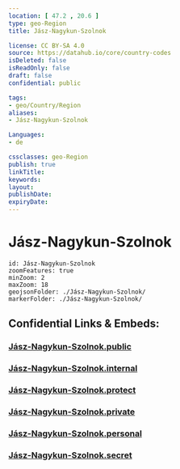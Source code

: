 ```yaml
---
location: [ 47.2 , 20.6 ] 
type: geo-Region
title: Jász-Nagykun-Szolnok

license: CC BY-SA 4.0
source: https://datahub.io/core/country-codes
isDeleted: false
isReadOnly: false
draft: false
confidential: public

tags:
- geo/Country/Region
aliases:
- Jász-Nagykun-Szolnok

Languages:
- de

cssclasses: geo-Region
publish: true
linkTitle: 
keywords: 
layout: 
publishDate: 
expiryDate: 
---
```


# Jász-Nagykun-Szolnok

```leaflet
id: Jász-Nagykun-Szolnok
zoomFeatures: true 
minZoom: 2 
maxZoom: 18
geojsonFolder: ./Jász-Nagykun-Szolnok/
markerFolder: ./Jász-Nagykun-Szolnok/
```


## Confidential Links & Embeds: 

### [Jász-Nagykun-Szolnok.public](/_public/\Earth\Continent\Europe\Europe~East\Hungary\Counties~HungaryJász-Nagykun-Szolnok.public.md) 

### [Jász-Nagykun-Szolnok.internal](/_internal/\Earth\Continent\Europe\Europe~East\Hungary\Counties~HungaryJász-Nagykun-Szolnok.internal.md) 

### [Jász-Nagykun-Szolnok.protect](/_protect/\Earth\Continent\Europe\Europe~East\Hungary\Counties~HungaryJász-Nagykun-Szolnok.protect.md) 

### [Jász-Nagykun-Szolnok.private](/_private/\Earth\Continent\Europe\Europe~East\Hungary\Counties~HungaryJász-Nagykun-Szolnok.private.md) 

### [Jász-Nagykun-Szolnok.personal](/_personal/\Earth\Continent\Europe\Europe~East\Hungary\Counties~HungaryJász-Nagykun-Szolnok.personal.md) 

### [Jász-Nagykun-Szolnok.secret](/_secret/\Earth\Continent\Europe\Europe~East\Hungary\Counties~HungaryJász-Nagykun-Szolnok.secret.md)

